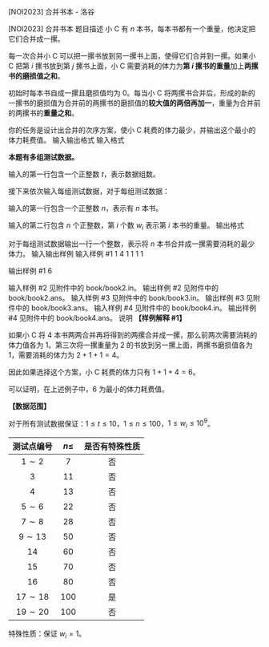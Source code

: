



[NOI2023] 合并书本 - 洛谷














[NOI2023] 合并书本
题目描述
小 C 有 $n$ 本书，每本书都有一个重量，他决定把它们合并成一摞。

每一次合并小 C 可以把一摞书放到另一摞书上面，使得它们合并到一摞。如果小 C 把第 $i$ 摞书放到第 $j$ 摞书上面，小 C 需要消耗的体力为**第 $i$ 摞书的重量**加上**两摞书的磨损值之和**。

初始时每本书自成一摞且磨损值均为 $0$。每当小 C 将两摞书合并后，形成的新的一摞书的磨损值为合并前的两摞书的磨损值的**较大值的两倍再加一**，重量为合并前的两摞书的**重量之和**。

你的任务是设计出合并的次序方案，使小 C 耗费的体力最少，并输出这个最小的体力耗费值。
输入输出格式
输入格式

**本题有多组测试数据。**

输入的第一行包含一个正整数 $t$，表示数据组数。

接下来依次输入每组测试数据，对于每组测试数据：

输入的第一行包含一个正整数 $n$，表示有 $n$ 本书。

输入的第二行包含 $n$ 个正整数，第 $i$ 个数 $w_i$ 表示第 $i$ 本书的重量。
输出格式

对于每组测试数据输出一行一个整数，表示将 $n$ 本书合并成一摞需要消耗的最少体力。
输入输出样例
输入样例 #1
1
4
1 1 1 1

输出样例 #1
6

输入样例 #2
见附件中的 book/book2.in。
输出样例 #2
见附件中的 book/book2.ans。
输入样例 #3
见附件中的 book/book3.in。
输出样例 #3
见附件中的 book/book3.ans。
输入样例 #4
见附件中的 book/book4.in。
输出样例 #4
见附件中的 book/book4.ans。
说明
**【样例解释 #1】**

如果小 C 将 $4$ 本书两两合并再将得到的两摞合并成一摞，那么前两次需要消耗的体力值各为 $1$。第三次将一摞重量为 $2$ 的书放到另一摞上面，两摞书磨损值各为 $1$，需要消耗的体力为 $2 + 1 + 1 = 4$。

因此如果选择这个方案，小 C 耗费的体力只有 $1 + 1 + 4 = 6$。

可以证明，在上述例子中，$6$ 为最小的体力耗费值。

**【数据范围】**

对于所有测试数据保证：$1 \le t \le 10$，$1 \le n \le 100$，$1 \le w_i \le 10 ^ 9$。

|测试点编号|$n \le$|是否有特殊性质|
|:-:|:-:|:-:|
|$1 \sim 2$|$7$|否|
|$3$|$11$|否|
|$4$|$13$|否|
|$5 \sim 6$|$22$|否|
|$7 \sim 8$|$28$|否|
|$9 \sim 13$|$50$|否|
|$14$|$60$|否|
|$15$|$70$|否|
|$16$|$80$|否|
|$17 \sim 18$|$100$|是|
|$19 \sim 20$|$100$|否|

特殊性质：保证 $w_i = 1$。






